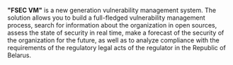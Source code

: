 **"FSEC VM"** is a new generation vulnerability management system. The solution allows you to build a full-fledged vulnerability management process, search for information about the organization in open sources, assess the state of security in real time, make a forecast of the security of the organization for the future, as well as to analyze compliance with the requirements of the regulatory legal acts of the regulator in the Republic of Belarus.